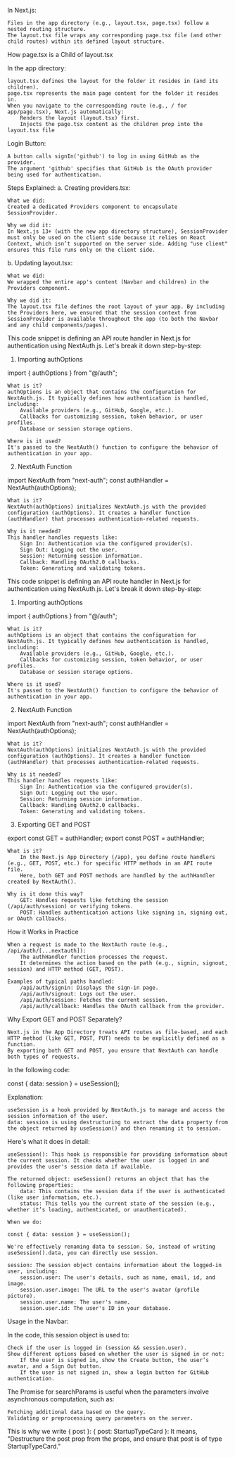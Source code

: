 In Next.js:

    Files in the app directory (e.g., layout.tsx, page.tsx) follow a nested routing structure.
    The layout.tsx file wraps any corresponding page.tsx file (and other child routes) within its defined layout structure.

How page.tsx is a Child of layout.tsx

In the app directory:

    layout.tsx defines the layout for the folder it resides in (and its children).
    page.tsx represents the main page content for the folder it resides in.
    When you navigate to the corresponding route (e.g., / for app/page.tsx), Next.js automatically:
        Renders the layout (layout.tsx) first.
        Injects the page.tsx content as the children prop into the layout.tsx file


Login Button:

    A button calls signIn('github') to log in using GitHub as the provider.
    The argument 'github' specifies that GitHub is the OAuth provider being used for authentication.


Steps Explained:
a. Creating providers.tsx:

    What we did:
    Created a dedicated Providers component to encapsulate SessionProvider.

    Why we did it:
    In Next.js 13+ (with the new app directory structure), SessionProvider must only be used on the client side because it relies on React Context, which isn’t supported on the server side. Adding "use client" ensures this file runs only on the client side.

b. Updating layout.tsx:

    What we did:
    We wrapped the entire app's content (Navbar and children) in the Providers component.

    Why we did it:
    The layout.tsx file defines the root layout of your app. By including the Providers here, we ensured that the session context from SessionProvider is available throughout the app (to both the Navbar and any child components/pages).



This code snippet is defining an API route handler in Next.js for authentication using NextAuth.js. Let's break it down step-by-step:
1. Importing authOptions

import { authOptions } from "@/auth";

    What is it?
    authOptions is an object that contains the configuration for NextAuth.js. It typically defines how authentication is handled, including:
        Available providers (e.g., GitHub, Google, etc.).
        Callbacks for customizing session, token behavior, or user profiles.
        Database or session storage options.

    Where is it used?
    It's passed to the NextAuth() function to configure the behavior of authentication in your app.

2. NextAuth Function

import NextAuth from "next-auth";
const authHandler = NextAuth(authOptions);

    What is it?
    NextAuth(authOptions) initializes NextAuth.js with the provided configuration (authOptions). It creates a handler function (authHandler) that processes authentication-related requests.

    Why is it needed?
    This handler handles requests like:
        Sign In: Authentication via the configured provider(s).
        Sign Out: Logging out the user.
        Session: Returning session information.
        Callback: Handling OAuth2.0 callbacks.
        Token: Generating and validating tokens.

This code snippet is defining an API route handler in Next.js for authentication using NextAuth.js. Let's break it down step-by-step:
1. Importing authOptions

import { authOptions } from "@/auth";

    What is it?
    authOptions is an object that contains the configuration for NextAuth.js. It typically defines how authentication is handled, including:
        Available providers (e.g., GitHub, Google, etc.).
        Callbacks for customizing session, token behavior, or user profiles.
        Database or session storage options.

    Where is it used?
    It's passed to the NextAuth() function to configure the behavior of authentication in your app.

2. NextAuth Function

import NextAuth from "next-auth";
const authHandler = NextAuth(authOptions);

    What is it?
    NextAuth(authOptions) initializes NextAuth.js with the provided configuration (authOptions). It creates a handler function (authHandler) that processes authentication-related requests.

    Why is it needed?
    This handler handles requests like:
        Sign In: Authentication via the configured provider(s).
        Sign Out: Logging out the user.
        Session: Returning session information.
        Callback: Handling OAuth2.0 callbacks.
        Token: Generating and validating tokens.

3. Exporting GET and POST

export const GET = authHandler;
export const POST = authHandler;

    What is it?
        In the Next.js App Directory (/app), you define route handlers (e.g., GET, POST, etc.) for specific HTTP methods in an API route file.
        Here, both GET and POST methods are handled by the authHandler created by NextAuth().

    Why is it done this way?
        GET: Handles requests like fetching the session (/api/auth/session) or verifying tokens.
        POST: Handles authentication actions like signing in, signing out, or OAuth callbacks.

How it Works in Practice

    When a request is made to the NextAuth route (e.g., /api/auth/[...nextauth]):
        The authHandler function processes the request.
        It determines the action based on the path (e.g., signin, signout, session) and HTTP method (GET, POST).

    Examples of typical paths handled:
        /api/auth/signin: Displays the sign-in page.
        /api/auth/signout: Logs out the user.
        /api/auth/session: Fetches the current session.
        /api/auth/callback: Handles the OAuth callback from the provider.

Why Export GET and POST Separately?

    Next.js in the App Directory treats API routes as file-based, and each HTTP method (like GET, POST, PUT) needs to be explicitly defined as a function.
    By exporting both GET and POST, you ensure that NextAuth can handle both types of requests.



In the following code:

const { data: session } = useSession();

Explanation:

    useSession is a hook provided by NextAuth.js to manage and access the session information of the user.
    data: session is using destructuring to extract the data property from the object returned by useSession() and then renaming it to session.

Here's what it does in detail:

    useSession(): This hook is responsible for providing information about the current session. It checks whether the user is logged in and provides the user's session data if available.

    The returned object: useSession() returns an object that has the following properties:
        data: This contains the session data if the user is authenticated (like user information, etc.).
        status: This tells you the current state of the session (e.g., whether it’s loading, authenticated, or unauthenticated).

    When we do:

    const { data: session } = useSession();

    We're effectively renaming data to session. So, instead of writing useSession().data, you can directly use session.

    session: The session object contains information about the logged-in user, including:
        session.user: The user's details, such as name, email, id, and image.
        session.user.image: The URL to the user's avatar (profile picture).
        session.user.name: The user's name.
        session.user.id: The user's ID in your database.

Usage in the Navbar:

In the code, this session object is used to:

    Check if the user is logged in (session && session.user).
    Show different options based on whether the user is signed in or not:
        If the user is signed in, show the Create button, the user’s avatar, and a Sign Out button.
        If the user is not signed in, show a login button for GitHub authentication.


The Promise for searchParams is useful when the parameters involve asynchronous computation, such as:

    Fetching additional data based on the query.
    Validating or preprocessing query parameters on the server.



This is why we write { post }: { post: StartupTypeCard }: It means, "Destructure the post prop from the props, and ensure that post is of type StartupTypeCard."